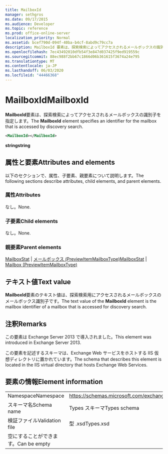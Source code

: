 ```yaml
---
title: MailboxId
manager: sethgros
ms.date: 09/17/2015
ms.audience: Developer
ms.topic: reference
ms.prod: office-online-server
localization_priority: Normal
ms.assetid: bcef790d-094f-40ba-b4cf-8abd9c79cc7a
description: MailboxId 要素は、探索検索によってアクセスされるメールボックスの識別子を指定します。
ms.openlocfilehash: 7ec43492010dfb54f3e847d037425f9ed919559c
ms.sourcegitcommit: 88ec988f2bb67c1866d06b361615f3674a24e795
ms.translationtype: MT
ms.contentlocale: ja-JP
ms.lasthandoff: 06/03/2020
ms.locfileid: "44466368"
---
```

# <a name="mailboxid"></a><span data-ttu-id="8fce2-103">MailboxId</span><span class="sxs-lookup"><span data-stu-id="8fce2-103">MailboxId</span></span>

<span data-ttu-id="8fce2-104">**MailboxId**要素は、探索検索によってアクセスされるメールボックスの識別子を指定します。</span><span class="sxs-lookup"><span data-stu-id="8fce2-104">The **MailboxId** element specifies an identifier for the mailbox that is accessed by discovery search.</span></span> 
  
```XML
<MailboxId></MailboxId>
```

<span data-ttu-id="8fce2-105">**string**</span><span class="sxs-lookup"><span data-stu-id="8fce2-105">**string**</span></span>

## <a name="attributes-and-elements"></a><span data-ttu-id="8fce2-106">属性と要素</span><span class="sxs-lookup"><span data-stu-id="8fce2-106">Attributes and elements</span></span>

<span data-ttu-id="8fce2-107">以下のセクションで、属性、子要素、親要素について説明します。</span><span class="sxs-lookup"><span data-stu-id="8fce2-107">The following sections describe attributes, child elements, and parent elements.</span></span>
  
### <a name="attributes"></a><span data-ttu-id="8fce2-108">属性</span><span class="sxs-lookup"><span data-stu-id="8fce2-108">Attributes</span></span>

<span data-ttu-id="8fce2-109">なし。</span><span class="sxs-lookup"><span data-stu-id="8fce2-109">None.</span></span>
  
### <a name="child-elements"></a><span data-ttu-id="8fce2-110">子要素</span><span class="sxs-lookup"><span data-stu-id="8fce2-110">Child elements</span></span>

<span data-ttu-id="8fce2-111">なし。</span><span class="sxs-lookup"><span data-stu-id="8fce2-111">None.</span></span>
  
### <a name="parent-elements"></a><span data-ttu-id="8fce2-112">親要素</span><span class="sxs-lookup"><span data-stu-id="8fce2-112">Parent elements</span></span>

<span data-ttu-id="8fce2-113">[MailboxStat](mailboxstat.md)  | [メールボックス (PreviewItemMailboxType)](mailbox-previewitemmailboxtype.md)</span><span class="sxs-lookup"><span data-stu-id="8fce2-113">[MailboxStat](mailboxstat.md) | [Mailbox (PreviewItemMailboxType)](mailbox-previewitemmailboxtype.md)</span></span>
  
## <a name="text-value"></a><span data-ttu-id="8fce2-114">テキスト値</span><span class="sxs-lookup"><span data-stu-id="8fce2-114">Text value</span></span>

<span data-ttu-id="8fce2-115">**MailboxId**要素のテキスト値は、探索検索用にアクセスされるメールボックスのメールボックス識別子です。</span><span class="sxs-lookup"><span data-stu-id="8fce2-115">The text value of the **MailboxId** element is the mailbox identifier of a mailbox that is accessed for discovery search.</span></span> 
  
## <a name="remarks"></a><span data-ttu-id="8fce2-116">注釈</span><span class="sxs-lookup"><span data-stu-id="8fce2-116">Remarks</span></span>

<span data-ttu-id="8fce2-117">この要素は Exchange Server 2013 で導入されました。</span><span class="sxs-lookup"><span data-stu-id="8fce2-117">This element was introduced in Exchange Server 2013.</span></span>
  
<span data-ttu-id="8fce2-118">この要素を記述するスキーマは、Exchange Web サービスをホストする IIS 仮想ディレクトリに置かれています。</span><span class="sxs-lookup"><span data-stu-id="8fce2-118">The schema that describes this element is located in the IIS virtual directory that hosts Exchange Web Services.</span></span>
  
## <a name="element-information"></a><span data-ttu-id="8fce2-119">要素の情報</span><span class="sxs-lookup"><span data-stu-id="8fce2-119">Element information</span></span>

|||
|:-----|:-----|
|<span data-ttu-id="8fce2-120">Namespace</span><span class="sxs-lookup"><span data-stu-id="8fce2-120">Namespace</span></span>  <br/> |https://schemas.microsoft.com/exchange/services/2006/types  <br/> |
|<span data-ttu-id="8fce2-121">スキーマ名</span><span class="sxs-lookup"><span data-stu-id="8fce2-121">Schema name</span></span>  <br/> |<span data-ttu-id="8fce2-122">Types スキーマ</span><span class="sxs-lookup"><span data-stu-id="8fce2-122">Types schema</span></span>  <br/> |
|<span data-ttu-id="8fce2-123">検証ファイル</span><span class="sxs-lookup"><span data-stu-id="8fce2-123">Validation file</span></span>  <br/> |<span data-ttu-id="8fce2-124">型 .xsd</span><span class="sxs-lookup"><span data-stu-id="8fce2-124">Types.xsd</span></span>  <br/> |
|<span data-ttu-id="8fce2-125">空にすることができます。</span><span class="sxs-lookup"><span data-stu-id="8fce2-125">Can be empty</span></span>  <br/> ||
   

